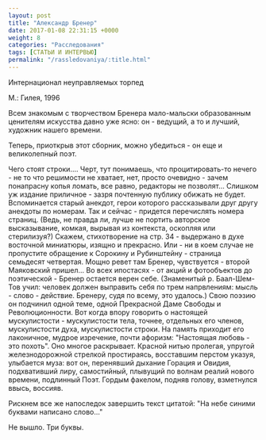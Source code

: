 ```yaml
---
layout: post
title: "Александр Бренер"
date: 2017-01-08 22:31:15 +0000
weight: 8
categories: "Расследования"
tags: [СТАТЬИ И ИНТЕРВЬЮ]
permalink: "/rassledovaniya/:title.html"
---
```

Интернационал неуправляемых торпед

М.: Гилея, 1996

Всем знакомым с творчеством Бренера мало-мальски образованным ценителям искусства давно уже ясно: он - ведущий, а то и лучший, художник нашего времени.

Теперь, приоткрыв этот сборник, можно убедиться - он еще и великолепный поэт.

Чего стоят строки.... Черт, тут понимаешь, что процитировать-то нечего - не то что решимости не хватает, нет, просто очевидно - зачем понапрасну копья ломать, все равно, редакторы не позволят... Слишком уж издание приличное - зазря почтенную публику обижать не будет. Вспоминается старый анекдот, герои которого рассказывали друг другу анекдоты по номерам. Так и сейчас - придется перечислять номера страниц. (Ведь, не правда ли, лучше не портить авторское высказывание, комкая, вырывая из контекста, оскопляя или стерилизуя?) Скажем, стихотворение на стр. 34 - выдержано в духе восточной миниатюры, изящно и прекрасно. Или - ни в коем случае не пропустите обращение к Сорокину и Рубинштейну - страница семьдесят четвертая. Мощно ревет там Бренер, чувствуется - второй Маяковский пришел... Во всех ипостасях - от акций и фотообъектов до поэтической - Бренер остается верен себе. (Знаменитый р. Баал-Шем-Тов учил: человек должен выправить себя по трем напрвлениям: мысль - слово - действие. Бренеру, судя по всему, это удалось.) Свою поэзию он подчинил одной теме, одной Прекрасной Даме Свободы и Революционности. Вот когда впору говорить о настоящей мускулистости - мускулистости тела, точнее, отдельных его членов, мускулистости духа, мускулистости строки. На память приходит его лаконичное, мудрое изречение, почти афоризм: "Настоящая любовь - это похоть". Оно многое раскрывает. Красной нитью пролегая, упругой железнодорожной стрелкой простираясь, восставшим перстом указуя, улыбается муза: вот он, перенявший дыхание Горация и Овидия, подхвативший лиру, самостийный, плывущий по волнам реалий нового времени, подлинный Поэт. Гордым факелом, подняв голову, взметнулся ввысь, воссияв.

Рискнем все же напоследок завершить текст цитатой: "На небе синими буквами написано слово..."

Не вышло. Три буквы.
